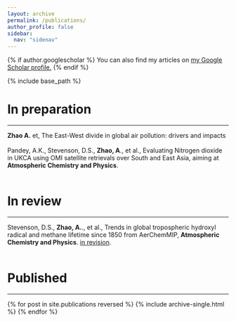 ```yaml
---
layout: archive
permalink: /publications/
author_profile: false
sidebar:
  nav: "sidenav"
---
```


{% if author.googlescholar %}
  You can also find my articles on <u><a href="{{author.googlescholar}}">my Google Scholar profile</a>.</u>
{% endif %}

{% include base_path %}

In preparation
======
------
**Zhao A.** et, The East-West divide in global air pollution: drivers and impacts <br/><br/>
Pandey, A.K., Stevenson, D.S., **Zhao, A**., et al., Evaluating Nitrogen dioxide in UKCA using OMI satellite retrievals over South and East Asia, aiming at **Atmospheric Chemistry and Physics**. <br/><br/>

In review
======
------
Stevenson, D.S., **Zhao, A.**., et al., Trends in global tropospheric hydroxyl radical and methane lifetime since 1850 from AerChemMIP, **Atmospheric Chemistry and Physics**. [in revision](https://doi.org/10.5194/acp-2019-1219). <br/><br/>



Published
======
------
{% for post in site.publications reversed %}
  {% include archive-single.html %}
{% endfor %}
